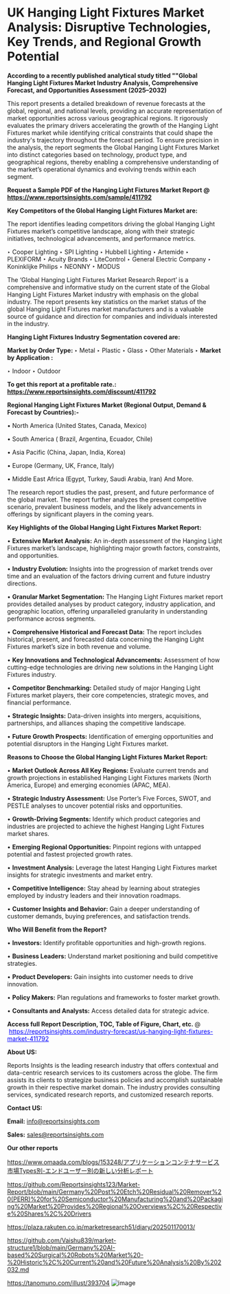 # UK Hanging Light Fixtures Market Analysis: Disruptive Technologies, Key Trends, and Regional Growth Potential

<strong>According to a recently published analytical study titled ""Global Hanging Light Fixtures Market Industry Analysis, Comprehensive Forecast, and Opportunities Assessment (2025–2032)</strong>

This report presents a detailed breakdown of revenue forecasts at the global, regional, and national levels, providing an accurate representation of market opportunities across various geographical regions. It rigorously evaluates the primary drivers accelerating the growth of the Hanging Light Fixtures market while identifying critical constraints that could shape the industry's trajectory throughout the forecast period. To ensure precision in the analysis, the report segments the Global Hanging Light Fixtures Market into distinct categories based on technology, product type, and geographical regions, thereby enabling a comprehensive understanding of the market’s operational dynamics and evolving trends within each segment.

<strong>Request a Sample PDF of the Hanging Light Fixtures Market Report </strong><strong>@<a href=https://www.reportsinsights.com/sample/411792 style=color:#0000ff;> https://www.reportsinsights.com/sample/411792</a></strong></font>

<strong>Key Competitors of the Global Hanging Light Fixtures Market are:</strong>

The report identifies leading competitors driving the global Hanging Light Fixtures market’s competitive landscape, along with their strategic initiatives, technological advancements, and performance metrics.

‣ Cooper Lighting
‣ SPI Lighting
‣ Hubbell Lighting
‣ Artemide
‣ PLEXIFORM
‣ Acuity Brands
‣ LiteControl
‣ General Electric Company
‣ Koninklijke Philips
‣ NEONNY
‣ MODUS

The ‘Global Hanging Light Fixtures Market Research Report’ is a comprehensive and informative study on the current state of the Global Hanging Light Fixtures Market industry with emphasis on the global industry. The report presents key statistics on the market status of the global Hanging Light Fixtures market manufacturers and is a valuable source of guidance and direction for companies and individuals interested in the industry.

<strong>Hanging Light Fixtures Industry Segmentation covered are:</strong>

<strong>Market by Order Type: </strong>
‣ Metal
‣ Plastic
‣ Glass
‣ Other Materials
‣ 
<strong>Market by Application :</strong>

‣ Indoor
‣ Outdoor

<strong>To get this report at a profitable rate.: <a href=https://www.reportsinsights.com/discount/411792 style=color:#0000ff;>https://www.reportsinsights.com/discount/411792</a></strong></font>

<strong>Regional Hanging Light Fixtures Market (Regional Output, Demand &amp; Forecast by Countries):-</strong>

• North America (United States, Canada, Mexico)

• South America ( Brazil, Argentina, Ecuador, Chile)

• Asia Pacific (China, Japan, India, Korea)

• Europe (Germany, UK, France, Italy)

• Middle East Africa (Egypt, Turkey, Saudi Arabia, Iran) And More.

The research report studies the past, present, and future performance of the global market. The report further analyzes the present competitive scenario, prevalent business models, and the likely advancements in offerings by significant players in the coming years.

<strong>Key Highlights of the Global Hanging Light Fixtures Market Report:</strong>

• <strong>Extensive Market Analysis:</strong> An in-depth assessment of the Hanging Light Fixtures market’s landscape, highlighting major growth factors, constraints, and opportunities.

• <strong>Industry Evolution:</strong> Insights into the progression of market trends over time and an evaluation of the factors driving current and future industry directions.

• <strong>Granular Market Segmentation:</strong> The Hanging Light Fixtures market report provides detailed analyses by product category, industry application, and geographic location, offering unparalleled granularity in understanding performance across segments.

• <strong>Comprehensive Historical and Forecast Data:</strong> The report includes historical, present, and forecasted data concerning the Hanging Light Fixtures market’s size in both revenue and volume.

• <strong>Key Innovations and Technological Advancements:</strong> Assessment of how cutting-edge technologies are driving new solutions in the Hanging Light Fixtures industry.

• <strong>Competitor Benchmarking:</strong> Detailed study of major Hanging Light Fixtures market players, their core competencies, strategic moves, and financial performance.

• <strong>Strategic Insights:</strong> Data-driven insights into mergers, acquisitions, partnerships, and alliances shaping the competitive landscape.

• <strong>Future Growth Prospects:</strong> Identification of emerging opportunities and potential disruptors in the Hanging Light Fixtures market.

<strong>Reasons to Choose the Global Hanging Light Fixtures Market Report:</strong>

• <strong>Market Outlook Across All Key Regions:</strong> Evaluate current trends and growth projections in established Hanging Light Fixtures markets (North America, Europe) and emerging economies (APAC, MEA).

• <strong>Strategic Industry Assessment:</strong> Use Porter’s Five Forces, SWOT, and PESTLE analyses to uncover potential risks and opportunities.

• <strong>Growth-Driving Segments:</strong> Identify which product categories and industries are projected to achieve the highest Hanging Light Fixtures market shares.

• <strong>Emerging Regional Opportunities:</strong> Pinpoint regions with untapped potential and fastest projected growth rates.

• <strong>Investment Analysis:</strong> Leverage the latest Hanging Light Fixtures market insights for strategic investments and market entry.

• <strong>Competitive Intelligence:</strong> Stay ahead by learning about strategies employed by industry leaders and their innovation roadmaps.

• <strong>Customer Insights and Behavior:</strong> Gain a deeper understanding of customer demands, buying preferences, and satisfaction trends.

<strong>Who Will Benefit from the Report?</strong>

• <strong>Investors:</strong> Identify profitable opportunities and high-growth regions.

• <strong>Business Leaders:</strong> Understand market positioning and build competitive strategies.

• <strong>Product Developers:</strong> Gain insights into customer needs to drive innovation.

• <strong>Policy Makers:</strong> Plan regulations and frameworks to foster market growth.

• <strong>Consultants and Analysts:</strong> Access detailed data for strategic advice.
</ul>
<strong>Access full Report Description, TOC, Table of Figure, Chart, etc. </strong>@  <a href=https://reportsinsights.com/industry-forecast/us-hanging-light-fixtures-market-411792 style=color:#0000ff;>https://reportsinsights.com/industry-forecast/us-hanging-light-fixtures-market-411792</a></font>

<strong><strong>About US</strong>:</strong>

Reports Insights is the leading research industry that offers contextual and data-centric research services to its customers across the globe. The firm assists its clients to strategize business policies and accomplish sustainable growth in their respective market domain. The industry provides consulting services, syndicated research reports, and customized research reports.

<strong>Contact US:</strong>

<p class=""""><b>Email:</b> <a href=mailto:info@reportsinsights.com>info@reportsinsights.com</a></p>
<p class=""""><b>Sales:</b> <a href=mailto:sales@reportsinsights.com>sales@reportsinsights.com</a></p>

<strong>Our other reports</strong>

<a href=https://www.omaada.com/blogs/153248/アプリケーションコンテナサービス市場Types別-エンドユーザー別の新しい分析レポート>https://www.omaada.com/blogs/153248/アプリケーションコンテナサービス市場Types別-エンドユーザー別の新しい分析レポート</a>

<a href=https://github.com/Reportsinsights123/Market-Report/blob/main/Germany%20Post%20Etch%20Residual%20Remover%20(PERR)%20for%20Semiconductor%20Manufacturing%20and%20Packaging%20Market%20Provides%20Regional%20Overviews%2C%20Respective%20Shares%2C%20Drivers>https://github.com/Reportsinsights123/Market-Report/blob/main/Germany%20Post%20Etch%20Residual%20Remover%20(PERR)%20for%20Semiconductor%20Manufacturing%20and%20Packaging%20Market%20Provides%20Regional%20Overviews%2C%20Respective%20Shares%2C%20Drivers</a>

<a href=https://plaza.rakuten.co.jp/marketresearch51/diary/202501170013/>https://plaza.rakuten.co.jp/marketresearch51/diary/202501170013/</a>

<a href=https://github.com/Vaishu839/market-structure1/blob/main/Germany%20AI-based%20Surgical%20Robots%20Market%20-%20Historic%2C%20Current%20and%20Future%20Analysis%20By%202032.md>https://github.com/Vaishu839/market-structure1/blob/main/Germany%20AI-based%20Surgical%20Robots%20Market%20-%20Historic%2C%20Current%20and%20Future%20Analysis%20By%202032.md</a>

<a href=https://tanomuno.com/illust/393704>https://tanomuno.com/illust/393704</a>
![image](https://github.com/user-attachments/assets/a49c0376-42f6-41a9-b4f5-2ee80bbce1ee)
